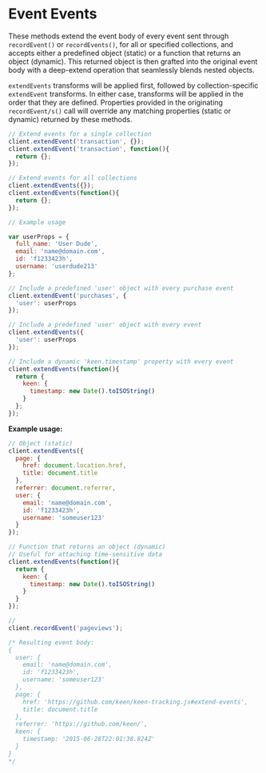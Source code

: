 # Event Events

These methods extend the event body of every event sent through `recordEvent()` or `recordEvents()`, for all or specified collections, and accepts either a predefined object (static) or a function that returns an object (dynamic). This returned object is then grafted into the original event body with a deep-extend operation that seamlessly blends nested objects.

`extendEvents` transforms will be applied first, followed by collection-specific `extendEvent` transforms. In either case, transforms will be applied in the order that they are defined. Properties provided in the originating `recordEvent/s()` call will override any matching properties (static or dynamic) returned by these methods.

```javascript
// Extend events for a single collection
client.extendEvent('transaction', {});
client.extendEvent('transaction', function(){
  return {};
});

// Extend events for all collections
client.extendEvents({});
client.extendEvents(function(){
  return {};
});

// Example usage

var userProps = {
  full_name: 'User Dude',
  email: 'name@domain.com',
  id: 'f1233423h',
  username: 'userdude213'
};

// Include a predefined 'user' object with every purchase event
client.extendEvent('purchases', {
  'user': userProps
});

// Include a predefined 'user' object with every event
client.extendEvents({
  'user': userProps
});

// Include a dynamic 'keen.timestamp' property with every event
client.extendEvents(function(){
  return {
    keen: {
      timestamp: new Date().toISOString()
    }
  };
});
```

**Example usage:**

```javascript
// Object (static)
client.extendEvents({
  page: {
    href: document.location.href,
    title: document.title
  },
  referrer: document.referrer,
  user: {
    email: 'name@domain.com',
    id: 'f1233423h',
    username: 'someuser123'
  }
});

// Function that returns an object (dynamic)
// Useful for attaching time-sensitive data
client.extendEvents(function(){
  return {
    keen: {
      timestamp: new Date().toISOString()
    }
  }
});

//
client.recordEvent('pageviews');

/* Resulting event body:
{
  user: {
    email: 'name@domain.com',
    id: 'f1233423h',
    username: 'someuser123'
  },
  page: {
    href: 'https://github.com/keen/keen-tracking.js#extend-events',
    title: document.title
  },
  referrer: 'https://github.com/keen/',
  keen: {
    timestamp: '2015-06-28T22:01:38.824Z'
  }
}
*/
```
